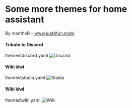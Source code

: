# Some more themes for home assistant
By manthoR - www.just4fun.mobi

#### Tribute to Discord
themes\discord.yaml
![Discord](https://just4fun.mobi/wp-content/uploads/2021/10/image-2-1024x523.png "Discord")

#### Wiki kiwi
themes\stadia.yaml
![Stadia](https://just4fun.mobi/wp-content/uploads/2021/10/image-1-1024x521.png "Stadia")

#### Wiki kiwi
themes\wiki.yaml
![Wiki](https://just4fun.mobi/wp-content/uploads/2021/10/image-3-1024x519.png "Wiki")


